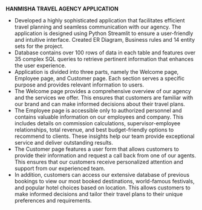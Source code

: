 __HANMISHA TRAVEL AGENCY APPLICATION__
- Developed a highly sophisticated application that facilitates efficient travel planning and seamless communication with our agency. The application is designed using Python Streamlit to ensure a user-friendly and intuitive interface. Created ER Diagram, Business rules and 14 entity sets for the project.
- Database contains over 100 rows of data in each table and features over 35 complex SQL queries to retrieve pertinent information that enhances the user experience.
- Application is divided into three parts, namely the Welcome page, Employee page, and Customer page. Each section serves a specific purpose and provides relevant information to users.
- The Welcome page provides a comprehensive overview of our agency and the services we offer. This ensures that customers are familiar with our brand and can make informed decisions about their travel plans.
- The Employee page is accessible only to authorized personnel and contains valuable information on our employees and company. This includes details on commission calculations, supervisor-employee relationships, total revenue, and best budget-friendly options to recommend to clients. These insights help our team provide exceptional service and deliver outstanding results.
- The Customer page features a user form that allows customers to provide their information and request a call back from one of our agents. This ensures that our customers receive personalized attention and support from our experienced team.
- In addition, customers can access our extensive database of previous bookings to view our most booked destinations, world-famous festivals, and popular hotel choices based on location. This allows customers to make informed decisions and tailor their travel plans to their unique preferences and requirements.
